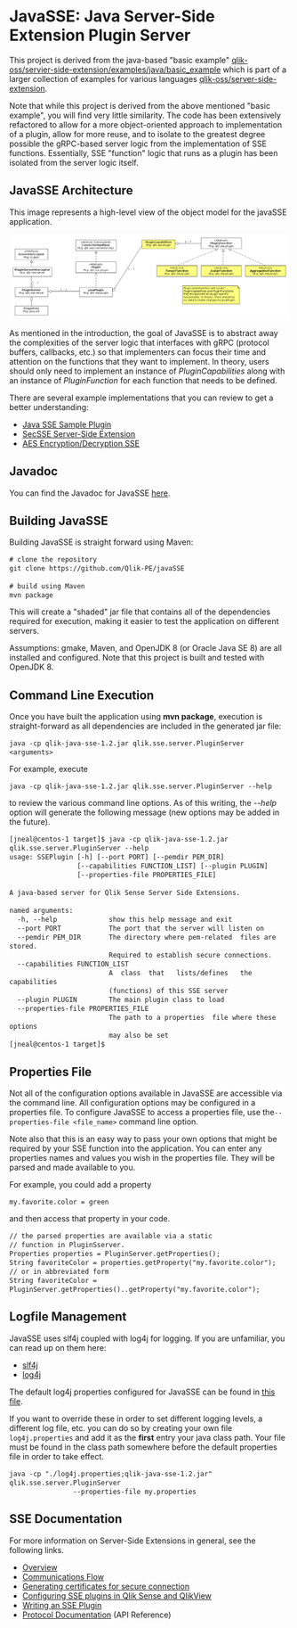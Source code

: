 # JavaSSE: Java Server-Side Extension Plugin Server

This project is derived from the java-based "basic example"
[qlik-oss/servier-side-extension/examples/java/basic_example](https://github.com/qlik-oss/server-side-extension/tree/master/examples/java/basic_example) 
which is part of a larger collection of examples for various languages 
[qlik-oss/server-side-extension](https://github.com/qlik-oss/server-side-extension).

Note that while this project is derived from the above mentioned "basic example", you will find
very little similarity. The code has been extensively refactored to allow for a more object-oriented 
approach to implementation of a plugin, allow for more reuse, and to isolate to the greatest
degree possible the gRPC-based server logic from the implementation of SSE functions. Essentially, SSE "function" logic that runs as a plugin has been isolated from the server logic itself.

## JavaSSE Architecture

This image represents a high-level view of the object model for the javaSSE application.

![JavaSSE Object Model](./images/object-model.png) 

As mentioned in the introduction, the goal of JavaSSE is to abstract away the complexities of the
server logic that interfaces with gRPC (protocol buffers, callbacks, etc.) so that implementers can
focus their time and attention on the functions that they want to implement. In theory, users 
should only need to implement an instance of *PluginCapabilities* along with an instance
of *PluginFunction* for each function that needs to be defined. 

There are several example implementations that you can review to get a better understanding:

* [Java SSE Sample Plugin](https://github.com/Qlik-PE/javaSSE/tree/master/src/main/java/qlik/sse/plugin/sample)
* [SecSSE Server-Side Extension](https://github.com/Qlik-PE/javaSSE/tree/master/src/main/java/qlik/sse/plugin/secsse)
* [AES Encryption/Decryption SSE](https://github.com/Qlik-PE/javaSSE/tree/master/src/main/java/qlik/sse/plugin/aesencryption)

## Javadoc

You can find the Javadoc for JavaSSE [here](https://qlik-pe.github.io/javaSSE/apidocs/index.html).

## Building JavaSSE

Building JavaSSE is straight forward using Maven:

    # clone the repository
    git clone https://github.com/Qlik-PE/javaSSE
    
    # build using Maven
    mvn package

This will create a "shaded" jar file that contains all of the dependencies required for execution,
making it easier to test the application on different servers.

Assumptions: gmake, Maven, and OpenJDK 8 (or Oracle Java SE 8) are all installed 
and configured. Note that this project is built and tested with OpenJDK 8.

## Command Line Execution

Once you have built the application using **mvn package**, execution is straight-forward 
as all dependencies are included in the generated jar file:

    java -cp qlik-java-sse-1.2.jar qlik.sse.server.PluginServer <arguments>

For example, execute

    java -cp qlik-java-sse-1.2.jar qlik.sse.server.PluginServer --help

to review the various command line options. As of this writing, the *--help* option
will generate the following message (new options may be added in the future).

```
[jneal@centos-1 target]$ java -cp qlik-java-sse-1.2.jar qlik.sse.server.PluginServer --help
usage: SSEPlugin [-h] [--port PORT] [--pemdir PEM_DIR]
                 [--capabilities FUNCTION_LIST] [--plugin PLUGIN]
                 [--properties-file PROPERTIES_FILE]

A java-based server for Qlik Sense Server Side Extensions.

named arguments:
  -h, --help             show this help message and exit
  --port PORT            The port that the server will listen on
  --pemdir PEM_DIR       The directory where pem-related  files are stored.
                         Required to establish secure connections.
  --capabilities FUNCTION_LIST
                         A  class  that   lists/defines   the  capabilities
                         (functions) of this SSE server
  --plugin PLUGIN        The main plugin class to load
  --properties-file PROPERTIES_FILE
                         The path to a properties  file where these options
                         may also be set
[jneal@centos-1 target]$ 
```

## Properties File

Not all of the configuration options available in JavaSSE are accessible via the
command line. All configuration options may be configured in a properties file. 
To configure JavaSSE to access a properties file, use the`--properties-file <file_name>`
command line option. 

Note also that this is an easy way to pass your own options that might be required by your
SSE function into the application. You can enter any properties names and values you wish 
in the properties file. They will be parsed and made available to you.

For example, you could add a property

    my.favorite.color = green

and then access that property in your code.

```
// the parsed properties are available via a static
// function in PluginSserver.
Properties properties = PluginServer.getProperties();
String favoriteColor = properties.getProperty("my.favorite.color");
// or in abbreviated form
String favoriteColor = PluginServer.getProperties()..getProperty("my.favorite.color");
```

## Logfile Management

JavaSSE uses slf4j coupled with log4j for logging. If you are unfamiliar, you can read
up on them here:

* [slf4j](http://www.slf4j.org/)
* [log4j](https://logging.apache.org/log4j/2.x/)

The default log4j properties configured for JavaSSE can be found in 
[this file](https://github.com/Qlik-PE/javaSSE/blob/master/src/main/resources/log4j.properties).

If you want to override these in order to set different logging levels, a different log file,
etc. you can do so by creating your own file `log4j.properties` and add it as the **first** entry 
your java class path. Your file must be found in the class path somewhere before the default
properties file in order to take effect.

    java -cp "./log4j.properties;qlik-java-sse-1.2.jar" qlik.sse.server.PluginServer 
                    --properties-file my.properties


## SSE Documentation
For more information on Server-Side Extensions in general, see the following links.
* [Overview](https://github.com/qlik-oss/server-side-extension/blob/master/docs/README.md)
* [Communications Flow](https://github.com/qlik-oss/server-side-extension/blob/master/docs/communication_flow.md)
* [Generating certificates for secure connection](https://github.com/qlik-oss/server-side-extension/blob/master/generate_certs_guide/README.md)
* [Configuring SSE plugins in Qlik Sense and QlikView](https://github.com/qlik-oss/server-side-extension/blob/master/docs/configuration.md)
* [Writing an SSE Plugin](https://github.com/qlik-oss/server-side-extension/blob/master/docs/writing_a_plugin.md)
* [Protocol Documentation](https://github.com/qlik-oss/server-side-extension/blob/master/docs/SSE_Protocol.md) (API Reference)

